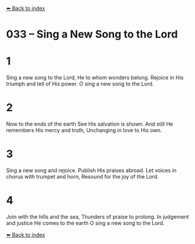 [⬅️ Back to index](../README.md)

# 033 – Sing a New Song to the Lord


# 1
Sing a new song to the Lord,
He to whom wonders belong.
Rejoice in His triumph and tell of His power.
O sing a new song to the Lord.

# 2
Now to the ends of the earth
See His salvation is shown.
And still He remembers His mercy and truth,
Unchanging in love to His own.

# 3
Sing a new song and rejoice.
Publish His praises abroad.
Let voices in chorus with trumpet and horn,
Resound for the joy of the Lord.

# 4
Join with the hills and the sea,
Thunders of praise to prolong.
In judgement and justice
He comes to the earth
O sing a new song to the Lord.

[⬅️ Back to index](../README.md)
